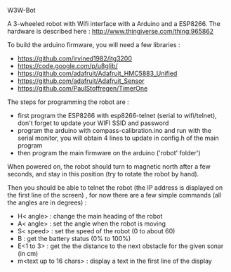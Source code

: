 W3W-Bot

A 3-wheeled robot with Wifi interface with a Arduino and a ESP8266. The hardware is described here : http://www.thingiverse.com/thing:965862

To build the arduino firmware, you will need a few libraries :

 * https://github.com/irvined1982/itg3200
 * https://code.google.com/p/u8glib/
 * https://github.com/adafruit/Adafruit_HMC5883_Unified
 * https://github.com/adafruit/Adafruit_Sensor
 * https://github.com/PaulStoffregen/TimerOne
 
The steps for programming the robot are :

 * first program the ESP8266 with esp8266-telnet (serial to wifi/telnet), don't forget to update your WIFI SSID and password
 * program the arduino with compass-calibration.ino and run with the serial monitor, you will obtain 4 lines to update in config.h of the main program
 * then program the main firmware on the arduino ('robot' folder')

 When powered on, the robot should turn to magnetic north after a few seconds, and stay in this position (try to rotate the robot by hand).

Then you should be able to telnet the robot (the IP address is displayed on the first line of the screen) , for now there are a few simple commands (all the angles are in degrees) :

  * H< angle> : change the main heading of the robot
  * A< angle> : set the angle when the robot is moving
  * S< speed> : set the speed of the robot (0 to about 60)
  * B : get the battery status (0% to 100%)
  * E<1 to 3> : get the the distance to the next obstacle for the given sonar (in cm)
  * m<text up to 16 chars> : display a text in the first line of the display
